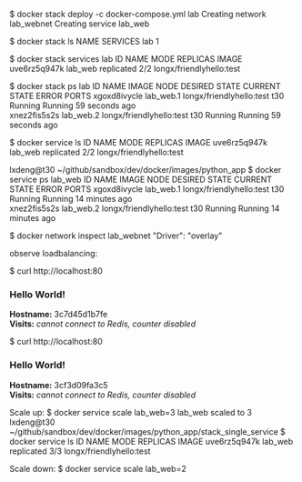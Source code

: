 $ docker stack deploy -c docker-compose.yml lab
Creating network lab_webnet
Creating service lab_web


$ docker stack ls
NAME           SERVICES
lab  1

$ docker stack services lab
ID            NAME     MODE        REPLICAS  IMAGE
uve6rz5q947k  lab_web  replicated  2/2       longx/friendlyhello:test

$ docker stack ps lab
ID            NAME       IMAGE                     NODE  DESIRED STATE  CURRENT STATE           ERROR  PORTS
xgoxd8ivycle  lab_web.1  longx/friendlyhello:test  t30   Running        Running 59 seconds ago         
xnez2fis5s2s  lab_web.2  longx/friendlyhello:test  t30   Running        Running 59 seconds ago     

$ docker service ls
ID            NAME     MODE        REPLICAS  IMAGE
uve6rz5q947k  lab_web  replicated  2/2       longx/friendlyhello:test

lxdeng@t30 ~/github/sandbox/dev/docker/images/python_app $ docker service ps lab_web
ID            NAME       IMAGE                     NODE  DESIRED STATE  CURRENT STATE           ERROR  PORTS
xgoxd8ivycle  lab_web.1  longx/friendlyhello:test  t30   Running        Running 14 minutes ago         
xnez2fis5s2s  lab_web.2  longx/friendlyhello:test  t30   Running        Running 14 minutes ago 

$ docker network inspect lab_webnet
"Driver": "overlay"

observe loadbalancing:

$ curl http://localhost:80
<h3>Hello World!</h3><b>Hostname:</b> 3c7d45d1b7fe<br/><b>Visits:</b> <i>cannot connect to Redis, counter disabled</i>

 $ curl http://localhost:80
<h3>Hello World!</h3><b>Hostname:</b> 3cf3d09fa3c5<br/><b>Visits:</b> <i>cannot connect to Redis, counter disabled</i>

Scale up:
$ docker service scale lab_web=3
lab_web scaled to 3
lxdeng@t30 ~/github/sandbox/dev/docker/images/python_app/stack_single_service $ docker service ls
ID            NAME     MODE        REPLICAS  IMAGE
uve6rz5q947k  lab_web  replicated  3/3       longx/friendlyhello:test

Scale down:
$ docker service scale lab_web=2


